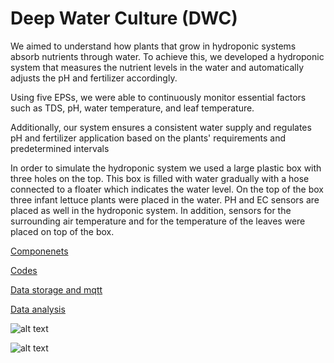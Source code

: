 # Deep Water Culture (DWC)
We aimed to understand how plants that grow in hydroponic systems absorb nutrients through water. To achieve this, we developed a hydroponic system that measures the nutrient levels in the water and automatically adjusts the pH and fertilizer accordingly.

Using five EPSs, we were able to continuously monitor essential factors such as TDS, pH, water temperature, and leaf temperature.

Additionally, our system ensures a consistent water supply and regulates pH and fertilizer application based on the plants' requirements and predetermined intervals

In order to simulate the hydroponic system we used a large plastic box with three holes on the top. This box is filled with water gradually with a hose connected to a floater which indicates the water level. On the top of the box three infant lettuce plants were placed in the water. PH and EC sensors are placed as well in the hydroponic system. In addition, sensors for the surrounding air temperature and for the temperature of the leaves were placed on top of the box. 

[Componenets](Components.md)

[Codes](Codes)

[Data storage and mqtt](Thingspeak+Mqtt)

[Data analysis](Data_analysis)

![alt text](https://github.com/OdedHol/agrotech/blob/main/image.png)


![alt text]([https://github.com/OdedHol/agrotech/blob/main/image.png](https://github.com/OdedHol/agrotech/blob/main/WhatsApp%20Image%202023-06-28%20at%2012.34.05.jpeg)https://github.com/OdedHol/agrotech/blob/main/WhatsApp%20Image%202023-06-28%20at%2012.34.05.jpeg)
